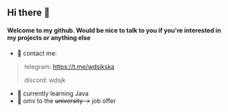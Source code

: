 ## Hi there 👋

#### Welcome to my github. Would be nice to talk to you if you're interested in my projects or anything else

- 💬 contact me:
>telegram: https://t.me/wdsjkska
>
>discord: wdsjk
- 📖 currently learning Java
- 🌠 omv to the ~~university ->~~ job offer
